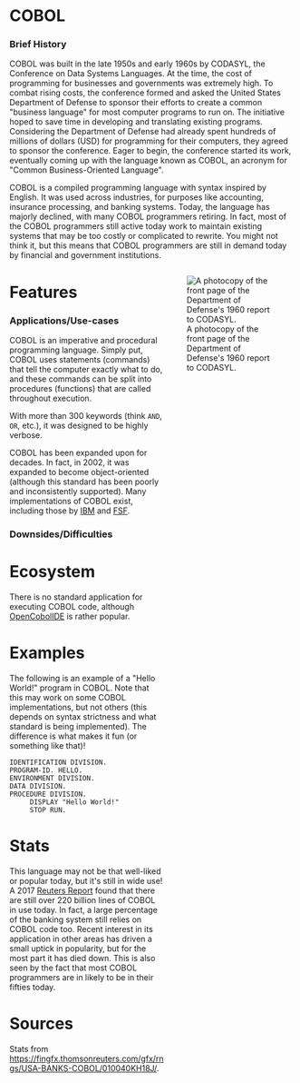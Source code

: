# COBOL
### Brief History
COBOL was built in the late 1950s and early 1960s by CODASYL, the Conference on Data Systems Languages.
At the time, the cost of programming for businesses and governments was extremely high.
To combat rising costs, the conference formed and asked the United States Department of Defense to sponsor their efforts to create a common "business language" for most computer programs to run on. The initiative hoped to save time in developing and translating existing programs. 
Considering the Department of Defense had already spent hundreds of millions of dollars (USD) for programming for their computers, they agreed to sponsor the conference.
Eager to begin, the conference started its work, eventually coming up with the language known as COBOL, an acronym for "Common Business-Oriented Language".

COBOL is a compiled programming language with syntax inspired by English.
It was used across industries, for purposes like accounting, insurance processing, and banking systems.
Today, the language has majorly declined, with many COBOL programmers retiring. In fact, most of the COBOL programmers still active today work to maintain existing systems that may be too costly or complicated to rewrite. You might not think it, but this means that COBOL programmers are still in demand today by financial and government institutions.

<figure style="float: right; width:30%; height:50%; object-fit:contain;">
<img src="https://upload.wikimedia.org/wikipedia/commons/thumb/2/27/COBOL_Report_Apr60.djvu/page1-780px-COBOL_Report_Apr60.djvu.jpg" alt="A photocopy of the front page of the Department of Defense's 1960 report to CODASYL.">
<figcaption>A photocopy of the front page of the Department of Defense's 1960 report to CODASYL.</figcaption>
</figure>

# Features
### Applications/Use-cases
COBOL is an imperative and procedural programming language. Simply put, COBOL uses statements (commands) that tell the computer exactly what to do, and these commands can be split into procedures (functions) that are called throughout execution.

With more than 300 keywords (think `AND`, `OR`, etc.), it was designed to be highly verbose.

COBOL has been expanded upon for decades. In fact, in 2002, it was expanded to become object-oriented (although this standard has been poorly and inconsistently supported). Many implementations of COBOL exist, including those by [IBM](https://developer.ibm.com/languages/cobol/) and [FSF](https://gnucobol.sourceforge.io/).

### Downsides/Difficulties

# Ecosystem
There is no standard application for executing COBOL code, although [OpenCobolIDE](https://pypi.org/project/OpenCobolIDE/) is rather popular.

# Examples
The following is an example of a "Hello World!" program in COBOL.
Note that this may work on some COBOL implementations, but not others (this depends on syntax strictness and what standard is being implemented).
The difference is what makes it fun (or something like that)!
```
IDENTIFICATION DIVISION.
PROGRAM-ID. HELLO.
ENVIRONMENT DIVISION.
DATA DIVISION.
PROCEDURE DIVISION.
     DISPLAY "Hello World!"
     STOP RUN.
```

# Stats
This language may not be that well-liked or popular today, but it's still in wide use!
A 2017 [Reuters Report](https://fingfx.thomsonreuters.com/gfx/rngs/USA-BANKS-COBOL/010040KH18J/) found that there are still over 220 billion lines of COBOL in use today.
In fact, a large percentage of the banking system still relies on COBOL code too.
Recent interest in its application in other areas has driven a small uptick in popularity, but for the most part it has died down. This is also seen by the fact that most COBOL programmers are in likely to be in their fifties today.

# Sources
Stats from https://fingfx.thomsonreuters.com/gfx/rngs/USA-BANKS-COBOL/010040KH18J/.
